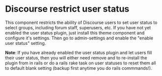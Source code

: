 # Discourse restrict user status
This component restricts the ability of Discourse users to set user status to select groups, including forum staff, superusers, etc. If you have not yet enabled the user status plugin, just install this theme component and configure it's settings.  Then go to admin-settings and enable the "enable user status" setting.

**Note**: If you have already enabled the user status plugin and let users fill their user status, then you will either need remove and to re-install the plugin from in rails or do a rails rake task on user statuses to reset them all to default blank setting (backup first anytime you do rails commmands!).
